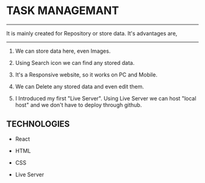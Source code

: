 
# TASK MANAGEMANT

___
It is mainly created for Repository or store data. It's advantages are,
___
1) We can store data here, even Images.

2) Using Search icon we can find any stored data.

3) It's a Responsive website, so it works on PC and Mobile.

4) We can Delete any stored data and even edit them.

5) I Introduced my first "Live Server". Using Live Server we can host "local host" and we don't have to deploy through github.

## TECHNOLOGIES

* React

* HTML

* CSS

* Live Server

